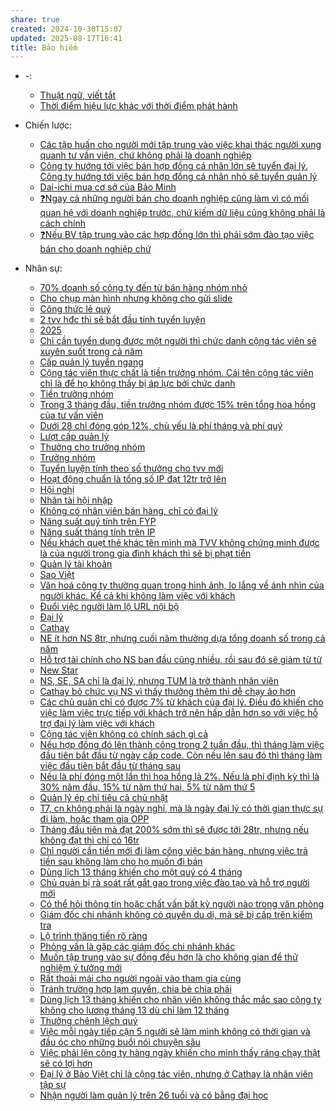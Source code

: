 ```yaml
---
share: true
created: 2024-10-30T15:07
updated: 2025-08-17T16:41
title: Bảo hiểm
---
```

- \-: 
    - [Thuật ngữ, viết tắt](./Thu%E1%BA%ADt%20ng%E1%BB%AF,%20vi%E1%BA%BFt%20t%E1%BA%AFt.md)
    - [Thời điểm hiệu lực khác với thời điểm phát hành](./Th%E1%BB%9Di%20%C4%91i%E1%BB%83m%20hi%E1%BB%87u%20l%E1%BB%B1c%20kh%C3%A1c%20v%E1%BB%9Bi%20th%E1%BB%9Di%20%C4%91i%E1%BB%83m%20ph%C3%A1t%20h%C3%A0nh.md)

- Chiến lược: 
    - [Các tập huấn cho người mới tập trung vào việc khai thác người xung quanh tư vấn viên, chứ không phải là doanh nghiệp](./Chi%E1%BA%BFn%20l%C6%B0%E1%BB%A3c/C%C3%A1c%20t%E1%BA%ADp%20hu%E1%BA%A5n%20cho%20ng%C6%B0%E1%BB%9Di%20m%E1%BB%9Bi%20t%E1%BA%ADp%20trung%20v%C3%A0o%20vi%E1%BB%87c%20khai%20th%C3%A1c%20ng%C6%B0%E1%BB%9Di%20xung%20quanh%20t%C6%B0%20v%E1%BA%A5n%20vi%C3%AAn,%20ch%E1%BB%A9%20kh%C3%B4ng%20ph%E1%BA%A3i%20l%C3%A0%20doanh%20nghi%E1%BB%87p.md)
    - [Công ty hướng tới việc bán hợp đồng cá nhân lớn sẽ tuyển đại lý. Công ty hướng tới việc bán hợp đồng cá nhân nhỏ sẽ tuyển quản lý](./Chi%E1%BA%BFn%20l%C6%B0%E1%BB%A3c/C%C3%B4ng%20ty%20h%C6%B0%E1%BB%9Bng%20t%E1%BB%9Bi%20vi%E1%BB%87c%20b%C3%A1n%20h%E1%BB%A3p%20%C4%91%E1%BB%93ng%20c%C3%A1%20nh%C3%A2n%20l%E1%BB%9Bn%20s%E1%BA%BD%20tuy%E1%BB%83n%20%C4%91%E1%BA%A1i%20l%C3%BD.%20C%C3%B4ng%20ty%20h%C6%B0%E1%BB%9Bng%20t%E1%BB%9Bi%20vi%E1%BB%87c%20b%C3%A1n%20h%E1%BB%A3p%20%C4%91%E1%BB%93ng%20c%C3%A1%20nh%C3%A2n%20nh%E1%BB%8F%20s%E1%BA%BD%20tuy%E1%BB%83n%20qu%E1%BA%A3n%20l%C3%BD.md)
    - [Dai-ichi mua cơ sở của Bảo Minh](./Chi%E1%BA%BFn%20l%C6%B0%E1%BB%A3c/Dai-ichi%20mua%20c%C6%A1%20s%E1%BB%9F%20c%E1%BB%A7a%20B%E1%BA%A3o%20Minh.md)
    - [❓Ngay cả những người bán cho doanh nghiệp cũng làm vì có mối quan hệ với doanh nghiệp trước, chứ kiếm dữ liệu cũng không phải là cách chính](./Chi%E1%BA%BFn%20l%C6%B0%E1%BB%A3c/%E2%9D%93Ngay%20c%E1%BA%A3%20nh%E1%BB%AFng%20ng%C6%B0%E1%BB%9Di%20b%C3%A1n%20cho%20doanh%20nghi%E1%BB%87p%20c%C5%A9ng%20l%C3%A0m%20v%C3%AC%20c%C3%B3%20m%E1%BB%91i%20quan%20h%E1%BB%87%20v%E1%BB%9Bi%20doanh%20nghi%E1%BB%87p%20tr%C6%B0%E1%BB%9Bc,%20ch%E1%BB%A9%20ki%E1%BA%BFm%20d%E1%BB%AF%20li%E1%BB%87u%20c%C5%A9ng%20kh%C3%B4ng%20ph%E1%BA%A3i%20l%C3%A0%20c%C3%A1ch%20ch%C3%ADnh.md)
    - [❓Nếu BV tập trung vào các hợp đồng lớn thì phải sớm đào tạo việc bán cho doanh nghiệp chứ](./Chi%E1%BA%BFn%20l%C6%B0%E1%BB%A3c/%E2%9D%93N%E1%BA%BFu%20BV%20t%E1%BA%ADp%20trung%20v%C3%A0o%20c%C3%A1c%20h%E1%BB%A3p%20%C4%91%E1%BB%93ng%20l%E1%BB%9Bn%20th%C3%AC%20ph%E1%BA%A3i%20s%E1%BB%9Bm%20%C4%91%C3%A0o%20t%E1%BA%A1o%20vi%E1%BB%87c%20b%C3%A1n%20cho%20doanh%20nghi%E1%BB%87p%20ch%E1%BB%A9.md)

- Nhân sự: 
    - [70% doanh số công ty đến từ bán hàng nhóm nhỏ](./Nh%C3%A2n%20s%E1%BB%B1/B%E1%BA%A3o%20Vi%E1%BB%87t/70%25%20doanh%20s%E1%BB%91%20c%C3%B4ng%20ty%20%C4%91%E1%BA%BFn%20t%E1%BB%AB%20b%C3%A1n%20h%C3%A0ng%20nh%C3%B3m%20nh%E1%BB%8F.md)
    - [Cho chụp màn hình nhưng không cho gửi slide](./Nh%C3%A2n%20s%E1%BB%B1/B%E1%BA%A3o%20Vi%E1%BB%87t/Cho%20ch%E1%BB%A5p%20m%C3%A0n%20h%C3%ACnh%20nh%C6%B0ng%20kh%C3%B4ng%20cho%20g%E1%BB%ADi%20slide.md)
    - [Công thức lẻ quý](./Nh%C3%A2n%20s%E1%BB%B1/B%E1%BA%A3o%20Vi%E1%BB%87t/C%C3%B4ng%20th%E1%BB%A9c%20l%E1%BA%BB%20qu%C3%BD.md)
    - [2 tvv hđc thì sẽ bắt đầu tính tuyển luyện](./Nh%C3%A2n%20s%E1%BB%B1/B%E1%BA%A3o%20Vi%E1%BB%87t/C%E1%BA%A5p%20qu%E1%BA%A3n%20l%C3%BD/2%20tvv%20h%C4%91c%20th%C3%AC%20s%E1%BA%BD%20b%E1%BA%AFt%20%C4%91%E1%BA%A7u%20t%C3%ADnh%20tuy%E1%BB%83n%20luy%E1%BB%87n.md)
    - [2025](./Nh%C3%A2n%20s%E1%BB%B1/B%E1%BA%A3o%20Vi%E1%BB%87t/C%E1%BA%A5p%20qu%E1%BA%A3n%20l%C3%BD/2025.md)
    - [Chỉ cần tuyển dụng được một người thì chức danh cộng tác viên sẽ xuyên suốt trong cả năm](./Nh%C3%A2n%20s%E1%BB%B1/B%E1%BA%A3o%20Vi%E1%BB%87t/C%E1%BA%A5p%20qu%E1%BA%A3n%20l%C3%BD/Ch%E1%BB%89%20c%E1%BA%A7n%20tuy%E1%BB%83n%20d%E1%BB%A5ng%20%C4%91%C6%B0%E1%BB%A3c%20m%E1%BB%99t%20ng%C6%B0%E1%BB%9Di%20th%C3%AC%20ch%E1%BB%A9c%20danh%20c%E1%BB%99ng%20t%C3%A1c%20vi%C3%AAn%20s%E1%BA%BD%20xuy%C3%AAn%20su%E1%BB%91t%20trong%20c%E1%BA%A3%20n%C4%83m.md)
    - [Cấp quản lý tuyển ngang](C%E1%BA%A5p%20qu%E1%BA%A3n%20l%C3%BD%20tuy%E1%BB%83n%20ngang.md)
    - [Cộng tác viên thực chất là tiền trưởng nhóm. Cái tên cộng tác viên chỉ là để họ không thấy bị áp lực bởi chức danh](./Nh%C3%A2n%20s%E1%BB%B1/B%E1%BA%A3o%20Vi%E1%BB%87t/C%E1%BA%A5p%20qu%E1%BA%A3n%20l%C3%BD/C%E1%BB%99ng%20t%C3%A1c%20vi%C3%AAn,%20ti%E1%BB%81n%20tr%C6%B0%E1%BB%9Fng%20nh%C3%B3m/C%E1%BB%99ng%20t%C3%A1c%20vi%C3%AAn%20th%E1%BB%B1c%20ch%E1%BA%A5t%20l%C3%A0%20ti%E1%BB%81n%20tr%C6%B0%E1%BB%9Fng%20nh%C3%B3m.%20C%C3%A1i%20t%C3%AAn%20c%E1%BB%99ng%20t%C3%A1c%20vi%C3%AAn%20ch%E1%BB%89%20l%C3%A0%20%C4%91%E1%BB%83%20h%E1%BB%8D%20kh%C3%B4ng%20th%E1%BA%A5y%20b%E1%BB%8B%20%C3%A1p%20l%E1%BB%B1c%20b%E1%BB%9Fi%20ch%E1%BB%A9c%20danh.md)
    - [Tiền trưởng nhóm](./Nh%C3%A2n%20s%E1%BB%B1/B%E1%BA%A3o%20Vi%E1%BB%87t/C%E1%BA%A5p%20qu%E1%BA%A3n%20l%C3%BD/C%E1%BB%99ng%20t%C3%A1c%20vi%C3%AAn,%20ti%E1%BB%81n%20tr%C6%B0%E1%BB%9Fng%20nh%C3%B3m/Ti%E1%BB%81n%20tr%C6%B0%E1%BB%9Fng%20nh%C3%B3m.md)
    - [Trong 3 tháng đầu, tiền trưởng nhóm được 15% trên tổng hoa hồng của tư vấn viên](./Nh%C3%A2n%20s%E1%BB%B1/B%E1%BA%A3o%20Vi%E1%BB%87t/C%E1%BA%A5p%20qu%E1%BA%A3n%20l%C3%BD/C%E1%BB%99ng%20t%C3%A1c%20vi%C3%AAn,%20ti%E1%BB%81n%20tr%C6%B0%E1%BB%9Fng%20nh%C3%B3m/Trong%203%20th%C3%A1ng%20%C4%91%E1%BA%A7u,%20ti%E1%BB%81n%20tr%C6%B0%E1%BB%9Fng%20nh%C3%B3m%20%C4%91%C6%B0%E1%BB%A3c%2015%25%20tr%C3%AAn%20t%E1%BB%95ng%20hoa%20h%E1%BB%93ng%20c%E1%BB%A7a%20t%C6%B0%20v%E1%BA%A5n%20vi%C3%AAn.md)
    - [Dưới 28 chỉ đóng góp 12%, chủ yếu là phí tháng và phí quý](./Nh%C3%A2n%20s%E1%BB%B1/B%E1%BA%A3o%20Vi%E1%BB%87t/C%E1%BA%A5p%20qu%E1%BA%A3n%20l%C3%BD/D%C6%B0%E1%BB%9Bi%2028%20ch%E1%BB%89%20%C4%91%C3%B3ng%20g%C3%B3p%2012%25,%20ch%E1%BB%A7%20y%E1%BA%BFu%20l%C3%A0%20ph%C3%AD%20th%C3%A1ng%20v%C3%A0%20ph%C3%AD%20qu%C3%BD.md)
    - [Lượt cấp quản lý](./Nh%C3%A2n%20s%E1%BB%B1/B%E1%BA%A3o%20Vi%E1%BB%87t/C%E1%BA%A5p%20qu%E1%BA%A3n%20l%C3%BD/L%C6%B0%E1%BB%A3t%20c%E1%BA%A5p%20qu%E1%BA%A3n%20l%C3%BD.md)
    - [Thưởng cho trưởng nhóm](./Nh%C3%A2n%20s%E1%BB%B1/B%E1%BA%A3o%20Vi%E1%BB%87t/C%E1%BA%A5p%20qu%E1%BA%A3n%20l%C3%BD/Th%C6%B0%E1%BB%9Fng%20cho%20tr%C6%B0%E1%BB%9Fng%20nh%C3%B3m.md)
    - [Trưởng nhóm](./Nh%C3%A2n%20s%E1%BB%B1/B%E1%BA%A3o%20Vi%E1%BB%87t/C%E1%BA%A5p%20qu%E1%BA%A3n%20l%C3%BD/Tr%C6%B0%E1%BB%9Fng%20nh%C3%B3m.md)
    - [Tuyển luyện tính theo số thưởng cho tvv mới](./Nh%C3%A2n%20s%E1%BB%B1/B%E1%BA%A3o%20Vi%E1%BB%87t/C%E1%BA%A5p%20qu%E1%BA%A3n%20l%C3%BD/Tuy%E1%BB%83n%20luy%E1%BB%87n%20t%C3%ADnh%20theo%20s%E1%BB%91%20th%C6%B0%E1%BB%9Fng%20cho%20tvv%20m%E1%BB%9Bi.md)
    - [Hoạt động chuẩn là tổng số IP đạt 12tr trở lên](./Nh%C3%A2n%20s%E1%BB%B1/B%E1%BA%A3o%20Vi%E1%BB%87t/Ho%E1%BA%A1t%20%C4%91%E1%BB%99ng%20chu%E1%BA%A9n%20l%C3%A0%20t%E1%BB%95ng%20s%E1%BB%91%20IP%20%C4%91%E1%BA%A1t%2012tr%20tr%E1%BB%9F%20l%C3%AAn.md)
    - [Hội nghị](./Nh%C3%A2n%20s%E1%BB%B1/B%E1%BA%A3o%20Vi%E1%BB%87t/H%E1%BB%99i%20ngh%E1%BB%8B.md)
    - [Nhân tài hội nhập](./Nh%C3%A2n%20s%E1%BB%B1/B%E1%BA%A3o%20Vi%E1%BB%87t/Nh%C3%A2n%20t%C3%A0i%20h%E1%BB%99i%20nh%E1%BA%ADp.md)
    - [Không có nhân viên bán hàng, chỉ có đại lý](./Nh%C3%A2n%20s%E1%BB%B1/B%E1%BA%A3o%20Vi%E1%BB%87t/Kh%C3%B4ng%20c%C3%B3%20nh%C3%A2n%20vi%C3%AAn%20b%C3%A1n%20h%C3%A0ng,%20ch%E1%BB%89%20c%C3%B3%20%C4%91%E1%BA%A1i%20l%C3%BD.md)
    - [Năng suất quý tính trên FYP](./Nh%C3%A2n%20s%E1%BB%B1/B%E1%BA%A3o%20Vi%E1%BB%87t/N%C4%83ng%20su%E1%BA%A5t%20qu%C3%BD%20t%C3%ADnh%20tr%C3%AAn%20FYP.md)
    - [Năng suất tháng tính trên IP](./Nh%C3%A2n%20s%E1%BB%B1/B%E1%BA%A3o%20Vi%E1%BB%87t/N%C4%83ng%20su%E1%BA%A5t%20th%C3%A1ng%20t%C3%ADnh%20tr%C3%AAn%20IP.md)
    - [Nếu khách quẹt thẻ khác tên mình mà TVV không chứng minh được là của người trong gia đình khách thì sẽ bị phạt tiền](./Nh%C3%A2n%20s%E1%BB%B1/B%E1%BA%A3o%20Vi%E1%BB%87t/N%E1%BA%BFu%20kh%C3%A1ch%20qu%E1%BA%B9t%20th%E1%BA%BB%20kh%C3%A1c%20t%C3%AAn%20m%C3%ACnh%20m%C3%A0%20TVV%20kh%C3%B4ng%20ch%E1%BB%A9ng%20minh%20%C4%91%C6%B0%E1%BB%A3c%20l%C3%A0%20c%E1%BB%A7a%20ng%C6%B0%E1%BB%9Di%20trong%20gia%20%C4%91%C3%ACnh%20kh%C3%A1ch%20th%C3%AC%20s%E1%BA%BD%20b%E1%BB%8B%20ph%E1%BA%A1t%20ti%E1%BB%81n.md)
    - [Quản lý tài khoản](Qu%E1%BA%A3n%20l%C3%BD%20t%C3%A0i%20kho%E1%BA%A3n.md)
    - [Sao Việt](./Nh%C3%A2n%20s%E1%BB%B1/B%E1%BA%A3o%20Vi%E1%BB%87t/Sao%20Vi%E1%BB%87t.md)
    - [Văn hoá công ty thường quan trọng hình ảnh, lo lắng về ánh nhìn của người khác. Kể cả khi không làm việc với khách](./Nh%C3%A2n%20s%E1%BB%B1/B%E1%BA%A3o%20Vi%E1%BB%87t/V%C4%83n%20ho%C3%A1%20c%C3%B4ng%20ty%20th%C6%B0%E1%BB%9Dng%20quan%20tr%E1%BB%8Dng%20h%C3%ACnh%20%E1%BA%A3nh,%20lo%20l%E1%BA%AFng%20v%E1%BB%81%20%C3%A1nh%20nh%C3%ACn%20c%E1%BB%A7a%20ng%C6%B0%E1%BB%9Di%20kh%C3%A1c.%20K%E1%BB%83%20c%E1%BA%A3%20khi%20kh%C3%B4ng%20l%C3%A0m%20vi%E1%BB%87c%20v%E1%BB%9Bi%20kh%C3%A1ch.md)
    - [Đuổi việc người làm lộ URL nội bộ](./Nh%C3%A2n%20s%E1%BB%B1/B%E1%BA%A3o%20Vi%E1%BB%87t/%C4%90u%E1%BB%95i%20vi%E1%BB%87c%20ng%C6%B0%E1%BB%9Di%20l%C3%A0m%20l%E1%BB%99%20URL%20n%E1%BB%99i%20b%E1%BB%99.md)
    - [Đại lý](./Nh%C3%A2n%20s%E1%BB%B1/B%E1%BA%A3o%20Vi%E1%BB%87t/%C4%90%E1%BA%A1i%20l%C3%BD.md)
    - [Cathay](./Nh%C3%A2n%20s%E1%BB%B1/Cathay/index.md)
    - [NE ít hơn NS 8tr, nhưng cuối năm thưởng dựa tổng doanh số trong cả năm](./Nh%C3%A2n%20s%E1%BB%B1/Cathay/Ch%C3%ADnh%20s%C3%A1ch%20cho%20%C4%91%E1%BA%A1i%20l%C3%BD/2024/NE%20%C3%ADt%20h%C6%A1n%20NS%208tr,%20nh%C6%B0ng%20cu%E1%BB%91i%20n%C4%83m%20th%C6%B0%E1%BB%9Fng%20d%E1%BB%B1a%20t%E1%BB%95ng%20doanh%20s%E1%BB%91%20trong%20c%E1%BA%A3%20n%C4%83m.md)
    - [Hỗ trợ tài chính cho NS ban đầu cũng nhiều, rồi sau đó sẽ giảm từ từ](./Nh%C3%A2n%20s%E1%BB%B1/Cathay/Ch%C3%ADnh%20s%C3%A1ch%20cho%20%C4%91%E1%BA%A1i%20l%C3%BD/2024/H%E1%BB%97%20tr%E1%BB%A3%20t%C3%A0i%20ch%C3%ADnh%20cho%20NS%20ban%20%C4%91%E1%BA%A7u%20c%C5%A9ng%20nhi%E1%BB%81u,%20r%E1%BB%93i%20sau%20%C4%91%C3%B3%20s%E1%BA%BD%20gi%E1%BA%A3m%20t%E1%BB%AB%20t%E1%BB%AB.md)
    - [New Star](./Nh%C3%A2n%20s%E1%BB%B1/Cathay/Ch%C3%ADnh%20s%C3%A1ch%20cho%20%C4%91%E1%BA%A1i%20l%C3%BD/2024/New%20Star.md)
    - [NS, SE, SA chỉ là đại lý, nhưng TUM là trở thành nhân viên](./Nh%C3%A2n%20s%E1%BB%B1/Cathay/Ch%C3%ADnh%20s%C3%A1ch%20cho%20%C4%91%E1%BA%A1i%20l%C3%BD/2024/NS,%20SE,%20SA%20ch%E1%BB%89%20l%C3%A0%20%C4%91%E1%BA%A1i%20l%C3%BD,%20nh%C6%B0ng%20TUM%20l%C3%A0%20tr%E1%BB%9F%20th%C3%A0nh%20nh%C3%A2n%20vi%C3%AAn.md)
    - [Cathay bỏ chức vụ NS vì thấy thưởng thêm thì dễ chạy ảo hơn](./Nh%C3%A2n%20s%E1%BB%B1/Cathay/Ch%C3%ADnh%20s%C3%A1ch%20cho%20%C4%91%E1%BA%A1i%20l%C3%BD/Cathay%20b%E1%BB%8F%20ch%E1%BB%A9c%20v%E1%BB%A5%20NS%20v%C3%AC%20th%E1%BA%A5y%20th%C6%B0%E1%BB%9Fng%20th%C3%AAm%20th%C3%AC%20d%E1%BB%85%20ch%E1%BA%A1y%20%E1%BA%A3o%20h%C6%A1n.md)
    - [Các chủ quản chỉ có được 7% từ khách của đại lý. Điều đó khiến cho việc làm việc trực tiếp với khách trở nên hấp dẫn hơn so với việc hỗ trợ đại lý làm việc với khách](./Nh%C3%A2n%20s%E1%BB%B1/Cathay/Ch%C3%ADnh%20s%C3%A1ch%20cho%20%C4%91%E1%BA%A1i%20l%C3%BD/C%C3%A1c%20ch%E1%BB%A7%20qu%E1%BA%A3n%20ch%E1%BB%89%20c%C3%B3%20%C4%91%C6%B0%E1%BB%A3c%207%25%20t%E1%BB%AB%20kh%C3%A1ch%20c%E1%BB%A7a%20%C4%91%E1%BA%A1i%20l%C3%BD.%20%C4%90i%E1%BB%81u%20%C4%91%C3%B3%20khi%E1%BA%BFn%20cho%20vi%E1%BB%87c%20l%C3%A0m%20vi%E1%BB%87c%20tr%E1%BB%B1c%20ti%E1%BA%BFp%20v%E1%BB%9Bi%20kh%C3%A1ch%20tr%E1%BB%9F%20n%C3%AAn%20h%E1%BA%A5p%20d%E1%BA%ABn%20h%C6%A1n%20so%20v%E1%BB%9Bi%20vi%E1%BB%87c%20h%E1%BB%97%20tr%E1%BB%A3%20%C4%91%E1%BA%A1i%20l%C3%BD%20l%C3%A0m%20vi%E1%BB%87c%20v%E1%BB%9Bi%20kh%C3%A1ch.md)
    - [Cộng tác viên không có chính sách gì cả](./Nh%C3%A2n%20s%E1%BB%B1/Cathay/Ch%C3%ADnh%20s%C3%A1ch%20cho%20%C4%91%E1%BA%A1i%20l%C3%BD/C%E1%BB%99ng%20t%C3%A1c%20vi%C3%AAn%20kh%C3%B4ng%20c%C3%B3%20ch%C3%ADnh%20s%C3%A1ch%20g%C3%AC%20c%E1%BA%A3.md)
    - [Nếu hợp đồng đó lên thành công trong 2 tuần đầu, thì tháng làm việc đầu tiên bắt đầu từ ngày cấp code. Còn nếu lên sau đó thì tháng làm việc đầu tiên bắt đầu từ tháng sau](./Nh%C3%A2n%20s%E1%BB%B1/Cathay/Ch%C3%ADnh%20s%C3%A1ch%20cho%20%C4%91%E1%BA%A1i%20l%C3%BD/N%E1%BA%BFu%20h%E1%BB%A3p%20%C4%91%E1%BB%93ng%20%C4%91%C3%B3%20l%C3%AAn%20th%C3%A0nh%20c%C3%B4ng%20trong%202%20tu%E1%BA%A7n%20%C4%91%E1%BA%A7u,%20th%C3%AC%20th%C3%A1ng%20l%C3%A0m%20vi%E1%BB%87c%20%C4%91%E1%BA%A7u%20ti%C3%AAn%20b%E1%BA%AFt%20%C4%91%E1%BA%A7u%20t%E1%BB%AB%20ng%C3%A0y%20c%E1%BA%A5p%20code.%20C%C3%B2n%20n%E1%BA%BFu%20l%C3%AAn%20sau%20%C4%91%C3%B3%20th%C3%AC%20th%C3%A1ng%20l%C3%A0m%20vi%E1%BB%87c%20%C4%91%E1%BA%A7u%20ti%C3%AAn%20b%E1%BA%AFt%20%C4%91%E1%BA%A7u%20t%E1%BB%AB%20th%C3%A1ng%20sau.md)
    - [Nếu là phí đóng một lần thì hoa hồng là 2%. Nếu là phí định kỳ thì là 30% năm đầu, 15% từ năm thứ hai, 5% từ năm thứ 5](./Nh%C3%A2n%20s%E1%BB%B1/Cathay/Ch%C3%ADnh%20s%C3%A1ch%20cho%20%C4%91%E1%BA%A1i%20l%C3%BD/N%E1%BA%BFu%20l%C3%A0%20ph%C3%AD%20%C4%91%C3%B3ng%20m%E1%BB%99t%20l%E1%BA%A7n%20th%C3%AC%20hoa%20h%E1%BB%93ng%20l%C3%A0%202%25.%20N%E1%BA%BFu%20l%C3%A0%20ph%C3%AD%20%C4%91%E1%BB%8Bnh%20k%E1%BB%B3%20th%C3%AC%20l%C3%A0%2030%25%20n%C4%83m%20%C4%91%E1%BA%A7u,%2015%25%20t%E1%BB%AB%20n%C4%83m%20th%E1%BB%A9%20hai,%205%25%20t%E1%BB%AB%20n%C4%83m%20th%E1%BB%A9%205.md)
    - [Quản lý ép chỉ tiêu cả chủ nhật](./Nh%C3%A2n%20s%E1%BB%B1/Cathay/Ch%C3%ADnh%20s%C3%A1ch%20cho%20%C4%91%E1%BA%A1i%20l%C3%BD/Qu%E1%BA%A3n%20l%C3%BD%20%C3%A9p%20ch%E1%BB%89%20ti%C3%AAu%20c%E1%BA%A3%20ch%E1%BB%A7%20nh%E1%BA%ADt.md)
    - [T7, cn không phải là ngày nghỉ, mà là ngày đại lý có thời gian thực sự đi làm, hoặc tham gia OPP](./Nh%C3%A2n%20s%E1%BB%B1/Cathay/Ch%C3%ADnh%20s%C3%A1ch%20cho%20%C4%91%E1%BA%A1i%20l%C3%BD/T7,%20cn%20kh%C3%B4ng%20ph%E1%BA%A3i%20l%C3%A0%20ng%C3%A0y%20ngh%E1%BB%89,%20m%C3%A0%20l%C3%A0%20ng%C3%A0y%20%C4%91%E1%BA%A1i%20l%C3%BD%20c%C3%B3%20th%E1%BB%9Di%20gian%20th%E1%BB%B1c%20s%E1%BB%B1%20%C4%91i%20l%C3%A0m,%20ho%E1%BA%B7c%20tham%20gia%20OPP.md)
    - [Tháng đầu tiên mà đạt 200% sớm thì sẽ được tới 28tr, nhưng nếu không đạt thì chỉ có 16tr](./Nh%C3%A2n%20s%E1%BB%B1/Cathay/Ch%C3%ADnh%20s%C3%A1ch%20cho%20%C4%91%E1%BA%A1i%20l%C3%BD/Th%C3%A1ng%20%C4%91%E1%BA%A7u%20ti%C3%AAn%20m%C3%A0%20%C4%91%E1%BA%A1t%20200%25%20s%E1%BB%9Bm%20th%C3%AC%20s%E1%BA%BD%20%C4%91%C6%B0%E1%BB%A3c%20t%E1%BB%9Bi%2028tr,%20nh%C6%B0ng%20n%E1%BA%BFu%20kh%C3%B4ng%20%C4%91%E1%BA%A1t%20th%C3%AC%20ch%E1%BB%89%20c%C3%B3%2016tr.md)
    - [Chỉ người cần tiền mới đi làm công việc bán hàng, nhưng việc trả tiền sau không làm cho họ muốn đi bán](./Nh%C3%A2n%20s%E1%BB%B1/Cathay/Ch%E1%BB%89%20ng%C6%B0%E1%BB%9Di%20c%E1%BA%A7n%20ti%E1%BB%81n%20m%E1%BB%9Bi%20%C4%91i%20l%C3%A0m%20c%C3%B4ng%20vi%E1%BB%87c%20b%C3%A1n%20h%C3%A0ng,%20nh%C6%B0ng%20vi%E1%BB%87c%20tr%E1%BA%A3%20ti%E1%BB%81n%20sau%20kh%C3%B4ng%20l%C3%A0m%20cho%20h%E1%BB%8D%20mu%E1%BB%91n%20%C4%91i%20b%C3%A1n.md)
    - [Dùng lịch 13 tháng khiến cho một quý có 4 tháng](./Nh%C3%A2n%20s%E1%BB%B1/Cathay/D%C3%B9ng%20l%E1%BB%8Bch%2013%20th%C3%A1ng%20khi%E1%BA%BFn%20cho%20m%E1%BB%99t%20qu%C3%BD%20c%C3%B3%204%20th%C3%A1ng.md)
    - [Chủ quản bị rà soát rất gắt gao trong việc đào tạo và hỗ trợ người mới](./Nh%C3%A2n%20s%E1%BB%B1/Cathay/Minh%20b%E1%BA%A1ch%20v%C3%A0%20r%C3%A0ng%20bu%E1%BB%99c/Ch%E1%BB%A7%20qu%E1%BA%A3n%20b%E1%BB%8B%20r%C3%A0%20so%C3%A1t%20r%E1%BA%A5t%20g%E1%BA%AFt%20gao%20trong%20vi%E1%BB%87c%20%C4%91%C3%A0o%20t%E1%BA%A1o%20v%C3%A0%20h%E1%BB%97%20tr%E1%BB%A3%20ng%C6%B0%E1%BB%9Di%20m%E1%BB%9Bi.md)
    - [Có thể hỏi thông tin hoặc chất vấn bất kỳ người nào trong văn phòng](./Nh%C3%A2n%20s%E1%BB%B1/Cathay/Minh%20b%E1%BA%A1ch%20v%C3%A0%20r%C3%A0ng%20bu%E1%BB%99c/C%C3%B3%20th%E1%BB%83%20h%E1%BB%8Fi%20th%C3%B4ng%20tin%20ho%E1%BA%B7c%20ch%E1%BA%A5t%20v%E1%BA%A5n%20b%E1%BA%A5t%20k%E1%BB%B3%20ng%C6%B0%E1%BB%9Di%20n%C3%A0o%20trong%20v%C4%83n%20ph%C3%B2ng.md)
    - [Giám đốc chi nhánh không có quyền du di, mà sẽ bị cấp trên kiểm tra](./Nh%C3%A2n%20s%E1%BB%B1/Cathay/Minh%20b%E1%BA%A1ch%20v%C3%A0%20r%C3%A0ng%20bu%E1%BB%99c/Gi%C3%A1m%20%C4%91%E1%BB%91c%20chi%20nh%C3%A1nh%20kh%C3%B4ng%20c%C3%B3%20quy%E1%BB%81n%20du%20di,%20m%C3%A0%20s%E1%BA%BD%20b%E1%BB%8B%20c%E1%BA%A5p%20tr%C3%AAn%20ki%E1%BB%83m%20tra.md)
    - [Lộ trình thăng tiến rõ ràng](./Nh%C3%A2n%20s%E1%BB%B1/Cathay/Minh%20b%E1%BA%A1ch%20v%C3%A0%20r%C3%A0ng%20bu%E1%BB%99c/L%E1%BB%99%20tr%C3%ACnh%20th%C4%83ng%20ti%E1%BA%BFn%20r%C3%B5%20r%C3%A0ng.md)
    - [Phỏng vấn là gặp các giám đốc chi nhánh khác](./Nh%C3%A2n%20s%E1%BB%B1/Cathay/Minh%20b%E1%BA%A1ch%20v%C3%A0%20r%C3%A0ng%20bu%E1%BB%99c/Ph%E1%BB%8Fng%20v%E1%BA%A5n%20l%C3%A0%20g%E1%BA%B7p%20c%C3%A1c%20gi%C3%A1m%20%C4%91%E1%BB%91c%20chi%20nh%C3%A1nh%20kh%C3%A1c.md)
    - [Muốn tập trung vào sự đồng đều hơn là cho không gian để thử nghiệm ý tưởng mới](./Nh%C3%A2n%20s%E1%BB%B1/Cathay/Minh%20b%E1%BA%A1ch%20v%C3%A0%20r%C3%A0ng%20bu%E1%BB%99c/Mu%E1%BB%91n%20t%E1%BA%ADp%20trung%20v%C3%A0o%20s%E1%BB%B1%20%C4%91%E1%BB%93ng%20%C4%91%E1%BB%81u%20h%C6%A1n%20l%C3%A0%20cho%20kh%C3%B4ng%20gian%20%C4%91%E1%BB%83%20th%E1%BB%AD%20nghi%E1%BB%87m%20%C3%BD%20t%C6%B0%E1%BB%9Fng%20m%E1%BB%9Bi.md)
    - [Rất thoải mái cho người ngoài vào tham gia cùng](./Nh%C3%A2n%20s%E1%BB%B1/Cathay/Minh%20b%E1%BA%A1ch%20v%C3%A0%20r%C3%A0ng%20bu%E1%BB%99c/R%E1%BA%A5t%20tho%E1%BA%A3i%20m%C3%A1i%20cho%20ng%C6%B0%E1%BB%9Di%20ngo%C3%A0i%20v%C3%A0o%20tham%20gia%20c%C3%B9ng.md)
    - [Tránh trường hợp lạm quyền, chia bè chia phái](./Nh%C3%A2n%20s%E1%BB%B1/Cathay/Minh%20b%E1%BA%A1ch%20v%C3%A0%20r%C3%A0ng%20bu%E1%BB%99c/Tr%C3%A1nh%20tr%C6%B0%E1%BB%9Dng%20h%E1%BB%A3p%20l%E1%BA%A1m%20quy%E1%BB%81n,%20chia%20b%C3%A8%20chia%20ph%C3%A1i.md)
    - [Dùng lịch 13 tháng khiến cho nhân viên không thắc mắc sao công ty không cho lương tháng 13 dù chỉ làm 12 tháng](./Nh%C3%A2n%20s%E1%BB%B1/Cathay/D%C3%B9ng%20l%E1%BB%8Bch%2013%20th%C3%A1ng%20khi%E1%BA%BFn%20cho%20nh%C3%A2n%20vi%C3%AAn%20kh%C3%B4ng%20th%E1%BA%AFc%20m%E1%BA%AFc%20sao%20c%C3%B4ng%20ty%20kh%C3%B4ng%20cho%20l%C6%B0%C6%A1ng%20th%C3%A1ng%2013%20d%C3%B9%20ch%E1%BB%89%20l%C3%A0m%2012%20th%C3%A1ng.md)
    - [Thưởng chênh lệch quý](./Nh%C3%A2n%20s%E1%BB%B1/Cathay/Ng%C6%B0%E1%BB%9Di%20m%E1%BB%9Bi%20(PSA)/Th%C6%B0%E1%BB%9Fng%20ch%C3%AAnh%20l%E1%BB%87ch%20qu%C3%BD.md)
    - [Việc mỗi ngày tiếp cận 5 người sẽ làm mình không có thời gian và đầu óc cho những buổi nói chuyện sâu](./Nh%C3%A2n%20s%E1%BB%B1/Cathay/Vi%E1%BB%87c%20m%E1%BB%97i%20ng%C3%A0y%20ti%E1%BA%BFp%20c%E1%BA%ADn%205%20ng%C6%B0%E1%BB%9Di%20s%E1%BA%BD%20l%C3%A0m%20m%C3%ACnh%20kh%C3%B4ng%20c%C3%B3%20th%E1%BB%9Di%20gian%20v%C3%A0%20%C4%91%E1%BA%A7u%20%C3%B3c%20cho%20nh%E1%BB%AFng%20bu%E1%BB%95i%20n%C3%B3i%20chuy%E1%BB%87n%20s%C3%A2u.md)
    - [Việc phải lên công ty hàng ngày khiến cho mình thấy ráng chạy thật sẽ có lợi hơn](./Nh%C3%A2n%20s%E1%BB%B1/Cathay/Vi%E1%BB%87c%20ph%E1%BA%A3i%20l%C3%AAn%20c%C3%B4ng%20ty%20h%C3%A0ng%20ng%C3%A0y%20khi%E1%BA%BFn%20cho%20m%C3%ACnh%20th%E1%BA%A5y%20r%C3%A1ng%20ch%E1%BA%A1y%20th%E1%BA%ADt%20s%E1%BA%BD%20c%C3%B3%20l%E1%BB%A3i%20h%C6%A1n.md)
    - [Đại lý ở Bảo Việt chỉ là cộng tác viên, nhưng ở Cathay là nhân viên tập sự](./Nh%C3%A2n%20s%E1%BB%B1/%C4%90%E1%BA%A1i%20l%C3%BD%20%E1%BB%9F%20B%E1%BA%A3o%20Vi%E1%BB%87t%20ch%E1%BB%89%20l%C3%A0%20c%E1%BB%99ng%20t%C3%A1c%20vi%C3%AAn,%20nh%C6%B0ng%20%E1%BB%9F%20Cathay%20l%C3%A0%20nh%C3%A2n%20vi%C3%AAn%20t%E1%BA%ADp%20s%E1%BB%B1.md)
    - [Nhận người làm quản lý trên 26 tuổi và có bằng đại học](./Nh%C3%A2n%20s%E1%BB%B1/Nh%E1%BA%ADn%20ng%C6%B0%E1%BB%9Di%20l%C3%A0m%20qu%E1%BA%A3n%20l%C3%BD%20tr%C3%AAn%2026%20tu%E1%BB%95i%20v%C3%A0%20c%C3%B3%20b%E1%BA%B1ng%20%C4%91%E1%BA%A1i%20h%E1%BB%8Dc.md)


